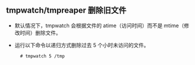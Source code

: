 ##  tmpwatch/tmpreaper 删除旧文件
- 默认情况下，tmpwatch 会根据文件的 atime（访问时间）而不是 mtime（修改时间）删除文件。
- 运行以下命令以递归方式删除过去 5 个小时未访问的文件。

		# tmpwatch 5 /tmp
